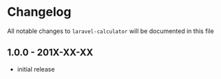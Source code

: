# Changelog

All notable changes to `laravel-calculator` will be documented in this file

## 1.0.0 - 201X-XX-XX

- initial release

